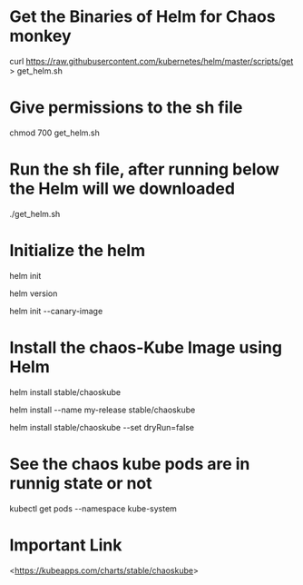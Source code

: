 # Get the Binaries of Helm for Chaos monkey

curl https://raw.githubusercontent.com/kubernetes/helm/master/scripts/get > get_helm.sh

# Give permissions to the sh file

chmod 700 get_helm.sh

# Run the sh file, after running below the Helm will we downloaded 

./get_helm.sh

# Initialize the helm

helm init

helm version

helm init --canary-image

# Install the chaos-Kube Image using Helm

helm install stable/chaoskube

helm install --name my-release stable/chaoskube

helm install stable/chaoskube --set dryRun=false


# See the chaos kube pods are in runnig state or not

kubectl get pods --namespace kube-system


# Important Link

<<https://kubeapps.com/charts/stable/chaoskube>>
